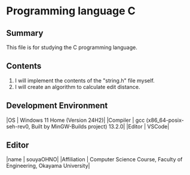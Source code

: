 # Programming language C

## Summary
This file is for studying the C programming language.

## Contents
1. I will implement the contents of the "string.h" file myself.
3. I will create an algorithm to calculate edit distance.

## Development Environment
|OS | Windows 11 Home (Version 24H2)|
|Compiler | gcc (x86_64-posix-seh-rev0, Built by MinGW-Builds project) 13.2.0|
|Editor | VSCode|

## Editor
|name | souyaOHNO|
|Affiliation | Computer Science Course, Faculty of Engineering, Okayama University|
